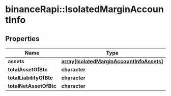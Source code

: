 # binanceRapi::IsolatedMarginAccountInfo


## Properties
Name | Type | Description | Notes
------------ | ------------- | ------------- | -------------
**assets** | [**array[IsolatedMarginAccountInfoAssets]**](isolatedMarginAccountInfo_assets.md) |  | 
**totalAssetOfBtc** | **character** |  | 
**totalLiabilityOfBtc** | **character** |  | 
**totalNetAssetOfBtc** | **character** |  | 


